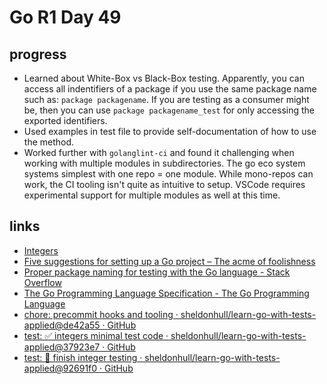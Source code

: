 # Go R1 Day 49


## progress

- Learned about White-Box vs Black-Box testing.
Apparently, you can access all indentifiers of a package if you use the same package name such as: `package packagename`.
If you are testing as a consumer might be, then you can use `package packagename_test` for only accessing the exported identifiers.
- Used examples in test file to provide self-documentation of how to use the method.
- Worked further with `golanglint-ci` and found it challenging when working with multiple modules in subdirectories.
The go eco system systems simplest with one repo = one module.
While mono-repos can work, the CI tooling isn&#39;t quite as intuitive to setup.
VSCode requires experimental support for multiple modules as well at this time.

## links

- [Integers](https://quii.gitbook.io/learn-go-with-tests/go-fundamentals/integers)
- [Five suggestions for setting up a Go project – The acme of foolishness](https://dave.cheney.net/2014/12/01/five-suggestions-for-setting-up-a-go-project)
- [Proper package naming for testing with the Go language - Stack Overflow](https://stackoverflow.com/questions/19998250/proper-package-naming-for-testing-with-the-go-language)
- [The Go Programming Language Specification - The Go Programming Language](https://golang.org/ref/spec#Exported_identifiers)
- [chore: precommit hooks and tooling · sheldonhull/learn-go-with-tests-applied@de42a55 · GitHub](https://github.com/sheldonhull/learn-go-with-tests-applied/commit/de42a55629b2749fcc431b2a2ced0be17ca855f4)
- [test: ✅ integers minimal test code · sheldonhull/learn-go-with-tests-applied@37923e7 · GitHub](https://github.com/sheldonhull/learn-go-with-tests-applied/commit/37923e71704bf8b0537c0028114cc6f67ca38595)
- [test: 🎉 finish integer testing · sheldonhull/learn-go-with-tests-applied@92691f0 · GitHub](https://github.com/sheldonhull/learn-go-with-tests-applied/commit/92691f03a66593da6c756c27d3e4e1648954e861)

